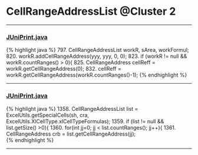 # CellRangeAddressList @Cluster 2

***

### [JUniPrint.java](https://searchcode.com/codesearch/view/60212057/)
{% highlight java %}
797. CellRangeAddressList workR, sArea, workFormul;
820.           workR.addCellRangeAddress(yyy, yyy, 0, 0);
823.     if (workR != null && workR.countRanges() > 0){
825.         CellRangeAddress cellReff = workR.getCellRangeAddress(0);
832.         cellReff = workR.getCellRangeAddress(workR.countRanges()-1);
{% endhighlight %}

***

### [JUniPrint.java](https://searchcode.com/codesearch/view/60212057/)
{% highlight java %}
1358. CellRangeAddressList list = ExcelUtils.getSpecialCells(sh, cra, ExcelUtils.XlCellType.xlCellTypeFormulas);
1359. if (list != null && list.getSize() >0){
1360.   for(int jj=0; jj < list.countRanges(); jj++){
1361.   CellRangeAddress crb = list.getCellRangeAddress(jj);  
{% endhighlight %}

***

